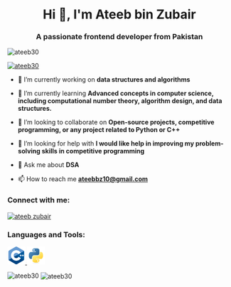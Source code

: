 <h1 align="center">Hi 👋, I'm Ateeb bin Zubair</h1>
<h3 align="center">A passionate frontend developer from Pakistan</h3>

<p align="left"> <img src="https://komarev.com/ghpvc/?username=ateeb30&label=Profile%20views&color=0e75b6&style=flat" alt="ateeb30" /> </p>

<p align="left"> <a href="https://github.com/ryo-ma/github-profile-trophy"><img src="https://github-profile-trophy.vercel.app/?username=ateeb30" alt="ateeb30" /></a> </p>

- 🔭 I’m currently working on **data structures and algorithms**

- 🌱 I’m currently learning **Advanced concepts in computer science, including computational number theory, algorithm design, and data structures.**

- 👯 I’m looking to collaborate on **Open-source projects, competitive programming, or any project related to Python or C++**

- 🤝 I’m looking for help with **I would like help in improving my problem-solving skills in competitive programming**

- 💬 Ask me about **DSA**

- 📫 How to reach me **ateebbz10@gmail.com**

<h3 align="left">Connect with me:</h3>
<p align="left">
<a href="https://linkedin.com/in/ateeb zubair" target="blank"><img align="center" src="https://raw.githubusercontent.com/rahuldkjain/github-profile-readme-generator/master/src/images/icons/Social/linked-in-alt.svg" alt="ateeb zubair" height="30" width="40" /></a>
</p>

<h3 align="left">Languages and Tools:</h3>
<p align="left"> <a href="https://www.w3schools.com/cpp/" target="_blank" rel="noreferrer"> <img src="https://raw.githubusercontent.com/devicons/devicon/master/icons/cplusplus/cplusplus-original.svg" alt="cplusplus" width="40" height="40"/> </a> <a href="https://www.python.org" target="_blank" rel="noreferrer"> <img src="https://raw.githubusercontent.com/devicons/devicon/master/icons/python/python-original.svg" alt="python" width="40" height="40"/> </a> </p>

<p><img align="left" src="https://github-readme-stats.vercel.app/api/top-langs?username=ateeb30&show_icons=true&locale=en&layout=compact" alt="ateeb30" /></p>

<p>&nbsp;<img align="center" src="https://github-readme-stats.vercel.app/api?username=ateeb30&show_icons=true&locale=en" alt="ateeb30" /></p>
